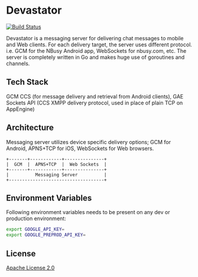 Devastator
==========

[![Build Status](https://travis-ci.org/nbusy/devastator.svg?branch=master)](https://travis-ci.org/nbusy/devastator)

Devastator is a messaging server for delivering chat messages to mobile and Web clients. For each delivery target, the server uses different protocol. i.e. GCM for the NBusy Android app, WebSockets for nbusy.com, etc. The server is completely written in Go and makes huge use of goroutines and channels.

Tech Stack
----------

GCM CCS (for message delivery and retrieval from Android clients), GAE Sockets API (CCS XMPP delivery protocol, used in place of plain TCP on AppEngine)

Architecture
------------

Messaging server utilizes device specific delivery options; GCM for Android, APNS+TCP for iOS, WebSockets for Web browsers.

```
+-------+------------+---------------+
|  GCM  |  APNS+TCP  |  Web Sockets  |
+-------+------------+---------------+
|          Messaging Server          |
+------------------------------------+
```

Environment Variables
---------------------

Following environment variables needs to be present on any dev or production environment:

```bash
export GOOGLE_API_KEY=
export GOOGLE_PREPROD_API_KEY=
```

License
-------

[Apache License 2.0](LICENSE)
